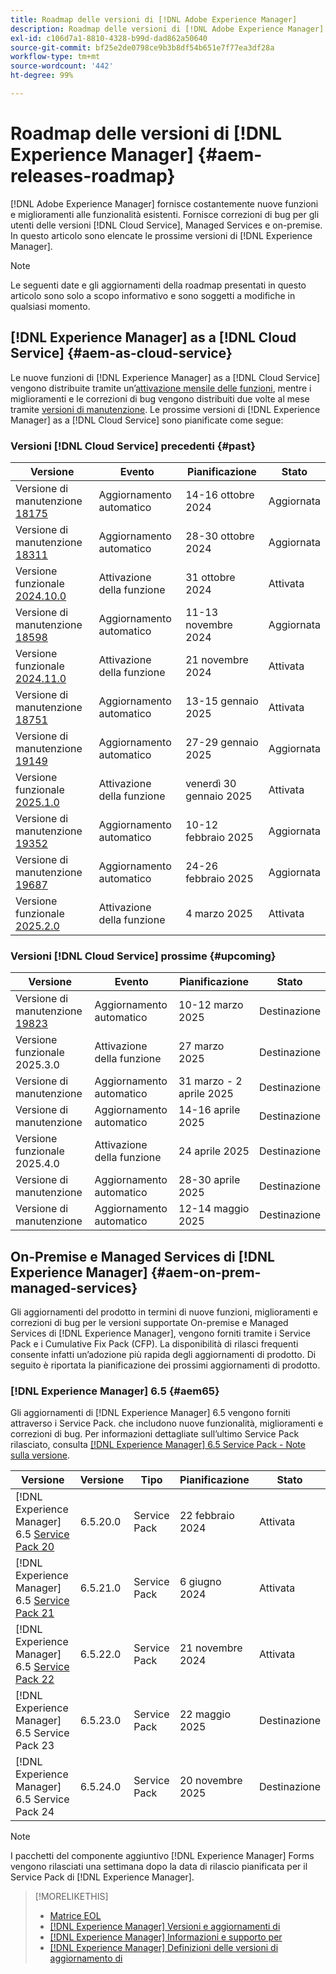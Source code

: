 ```yaml
---
title: Roadmap delle versioni di [!DNL Adobe Experience Manager]
description: Roadmap delle versioni di [!DNL Adobe Experience Manager]
exl-id: c106d7a1-8810-4328-b99d-dad862a50640
source-git-commit: bf25e2de0798ce9b3b8df54b651e7f77ea3df28a
workflow-type: tm+mt
source-wordcount: '442'
ht-degree: 99%

---
```



# Roadmap delle versioni di [!DNL Experience Manager] {#aem-releases-roadmap}

[!DNL Adobe Experience Manager] fornisce costantemente nuove funzioni e miglioramenti alle funzionalità esistenti. Fornisce correzioni di bug per gli utenti delle versioni [!DNL Cloud Service], Managed Services e on-premise. In questo articolo sono elencate le prossime versioni di [!DNL Experience Manager].

>[!NOTE]
>
>Le seguenti date e gli aggiornamenti della roadmap presentati in questo articolo sono solo a scopo informativo e sono soggetti a modifiche in qualsiasi momento.

## [!DNL Experience Manager] as a [!DNL Cloud Service] {#aem-as-cloud-service}

Le nuove funzioni di [!DNL Experience Manager] as a [!DNL Cloud Service] vengono distribuite tramite un’[attivazione mensile delle funzioni](https://experienceleague.adobe.com/it/docs/experience-manager-cloud-service/content/release-notes/release-notes/release-notes-current), mentre i miglioramenti e le correzioni di bug vengono distribuiti due volte al mese tramite [versioni di manutenzione](https://experienceleague.adobe.com/it/docs/experience-manager-cloud-service/content/release-notes/maintenance/latest).
Le prossime versioni di [!DNL Experience Manager] as a [!DNL Cloud Service] sono pianificate come segue:

### Versioni [!DNL Cloud Service] precedenti {#past}

| Versione | Evento | Pianificazione | Stato |
|---|---|---|---|
| Versione di manutenzione [18175](https://experienceleague.adobe.com/it/docs/experience-manager-cloud-service/content/release-notes/maintenance/2024/2024-10-0#release-18175) | Aggiornamento automatico | 14-16 ottobre 2024 | Aggiornata |
| Versione di manutenzione [18311](https://experienceleague.adobe.com/it/docs/experience-manager-cloud-service/content/release-notes/maintenance/2024/2024-10-0#18311) | Aggiornamento automatico | 28-30 ottobre 2024 | Aggiornata |
| Versione funzionale [2024.10.0](https://experienceleague.adobe.com/it/docs/experience-manager-cloud-service/content/release-notes/release-notes/2024/release-notes-2024-10-0) | Attivazione della funzione | 31 ottobre 2024 | Attivata |
| Versione di manutenzione [18598](https://experienceleague.adobe.com/it/docs/experience-manager-cloud-service/content/release-notes/maintenance/2024/2024-11-0) | Aggiornamento automatico | 11-13 novembre 2024 | Aggiornata |
| Versione funzionale [2024.11.0](https://experienceleague.adobe.com/it/docs/experience-manager-cloud-service/content/release-notes/release-notes/2024/release-notes-2024-11-0) | Attivazione della funzione | 21 novembre 2024 | Attivata |
| Versione di manutenzione [18751](https://experienceleague.adobe.com/it/docs/experience-manager-cloud-service/content/release-notes/maintenance/2025/2025-1-0#18751) | Aggiornamento automatico | 13-15 gennaio 2025 | Attivata |
| Versione di manutenzione [19149](https://experienceleague.adobe.com/it/docs/experience-manager-cloud-service/content/release-notes/maintenance/2025/2025-1-0#19149) | Aggiornamento automatico | 27-29 gennaio 2025 | Aggiornata |
| Versione funzionale [2025.1.0](https://experienceleague.adobe.com/en/docs/experience-manager-cloud-service/content/release-notes/release-notes/2025/release-notes-2025-1-0) | Attivazione della funzione | venerdì 30 gennaio 2025 | Attivata |
| Versione di manutenzione [19352](https://experienceleague.adobe.com/it/docs/experience-manager-cloud-service/content/release-notes/maintenance/2025/2025-2-0#19352) | Aggiornamento automatico | 10-12 febbraio 2025 | Aggiornata |
| Versione di manutenzione [19687](https://experienceleague.adobe.com/en/docs/experience-manager-cloud-service/content/release-notes/maintenance/2025/2025-2-0#19687) | Aggiornamento automatico | 24-26 febbraio 2025 | Aggiornata |
| Versione funzionale [2025.2.0](https://experienceleague.adobe.com/it/docs/experience-manager-cloud-service/content/release-notes/release-notes/release-notes-current) | Attivazione della funzione | 4 marzo 2025 | Attivata |

### Versioni [!DNL Cloud Service] prossime {#upcoming}

| Versione | Evento | Pianificazione | Stato |
|---|---|---|---|
| Versione di manutenzione [19823](https://experienceleague.adobe.com/it/docs/experience-manager-cloud-service/content/release-notes/maintenance/latest) | Aggiornamento automatico | 10-12 marzo 2025 | Destinazione |
| Versione funzionale 2025.3.0 | Attivazione della funzione | 27 marzo 2025 | Destinazione |
| Versione di manutenzione | Aggiornamento automatico | 31 marzo - 2 aprile 2025 | Destinazione |
| Versione di manutenzione | Aggiornamento automatico | 14-16 aprile 2025 | Destinazione |
| Versione funzionale 2025.4.0 | Attivazione della funzione | 24 aprile 2025 | Destinazione |
| Versione di manutenzione | Aggiornamento automatico | 28-30 aprile 2025 | Destinazione |
| Versione di manutenzione | Aggiornamento automatico | 12-14 maggio 2025 | Destinazione |

## On-Premise e Managed Services di [!DNL Experience Manager] {#aem-on-prem-managed-services}

Gli aggiornamenti del prodotto in termini di nuove funzioni, miglioramenti e correzioni di bug per le versioni supportate On-premise e Managed Services di [!DNL Experience Manager], vengono forniti tramite i Service Pack e i Cumulative Fix Pack (CFP). La disponibilità di rilasci frequenti consente infatti un’adozione più rapida degli aggiornamenti di prodotto. Di seguito è riportata la pianificazione dei prossimi aggiornamenti di prodotto.

### [!DNL Experience Manager] 6.5 {#aem65}

Gli aggiornamenti di [!DNL Experience Manager] 6.5 vengono forniti attraverso i Service Pack. che includono nuove funzionalità, miglioramenti e correzioni di bug. Per informazioni dettagliate sull’ultimo Service Pack rilasciato, consulta [[!DNL Experience Manager] 6.5 Service Pack - Note sulla versione](https://experienceleague.adobe.com/it/docs/experience-manager-65/content/release-notes/release-notes).

| Versione | Versione | Tipo | Pianificazione | Stato |
|---|---|---|---|---|
| [!DNL Experience Manager] 6.5 [Service Pack 20](https://experienceleague.adobe.com/it/docs/experience-manager-65/content/release-notes/service-pack/6-5-20) | 6.5.20.0 | Service Pack | 22 febbraio 2024 | Attivata |
| [!DNL Experience Manager] 6.5 [Service Pack 21](https://experienceleague.adobe.com/it/docs/experience-manager-65/content/release-notes/service-pack/6-5-21) | 6.5.21.0 | Service Pack | 6 giugno 2024 | Attivata |
| [!DNL Experience Manager] 6.5 [Service Pack 22](https://experienceleague.adobe.com/it/docs/experience-manager-65/content/release-notes/release-notes) | 6.5.22.0 | Service Pack | 21 novembre 2024 | Attivata |
| [!DNL Experience Manager] 6.5 Service Pack 23 | 6.5.23.0 | Service Pack | 22 maggio 2025 | Destinazione |
| [!DNL Experience Manager] 6.5 Service Pack 24 | 6.5.24.0 | Service Pack | 20 novembre 2025 | Destinazione |

>[!NOTE]
>
>I pacchetti del componente aggiuntivo [!DNL Experience Manager] Forms vengono rilasciati una settimana dopo la data di rilascio pianificata per il Service Pack di [!DNL Experience Manager].

>[!MORELIKETHIS]
>
>* [Matrice EOL](https://helpx.adobe.com/it/support/programs/eol-matrix.html)
>* [[!DNL Experience Manager] Versioni e aggiornamenti di](https://experienceleague.adobe.com/it/docs/experience-manager-release-information/aem-release-updates/aem-releases-updates)
>* [[!DNL Experience Manager] Informazioni e supporto per](https://experienceleague.adobe.com/it/docs/experience-manager-cloud-service)
>* [[!DNL Experience Manager] Definizioni delle versioni di aggiornamento di](/help/using/update-release-vehicle-definitions.md)

